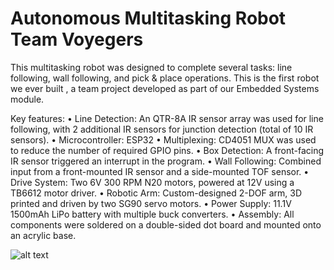 # Autonomous Multitasking Robot Team Voyegers
This multitasking robot was designed to complete several tasks: line following, wall following, and pick & place operations.
This is the first robot we ever built , a team project developed as part of our Embedded Systems module.

Key features:
 • Line Detection: An QTR-8A IR sensor array was used for line following, with 2 additional IR sensors for junction detection (total of 10 IR sensors).
 • Microcontroller: ESP32
 • Multiplexing: CD4051 MUX was used to reduce the number of required GPIO pins.
 • Box Detection: A front-facing IR sensor triggered an interrupt in the program.
 • Wall Following: Combined input from a front-mounted IR sensor and a side-mounted TOF sensor.
 • Drive System: Two 6V 300 RPM N20 motors, powered at 12V using a TB6612 motor driver.
 • Robotic Arm: Custom-designed 2-DOF arm, 3D printed and driven by two SG90 servo motors.
 • Power Supply: 11.1V 1500mAh LiPo battery with multiple buck converters.
 • Assembly: All components were soldered on a double-sided dot board and mounted onto an acrylic base.

![alt text](https://github.com/BinethGeesara/Voyegers/blob/4440dd22125c8ca9071cd6539414d0aa0c330160/IMG_7569.jpg)
